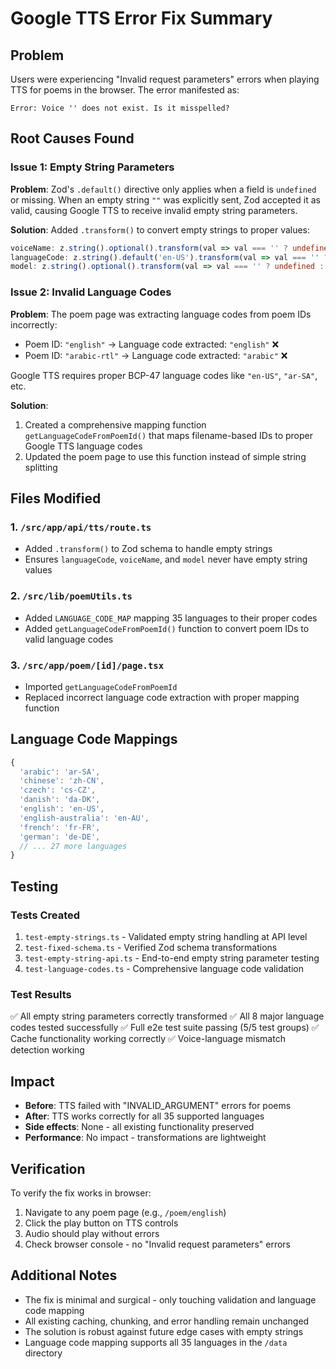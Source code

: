 # Google TTS Error Fix Summary

## Problem
Users were experiencing "Invalid request parameters" errors when playing TTS for poems in the browser. The error manifested as:
```
Error: Voice '' does not exist. Is it misspelled?
```

## Root Causes Found

### Issue 1: Empty String Parameters
**Problem**: Zod's `.default()` directive only applies when a field is `undefined` or missing. When an empty string `""` was explicitly sent, Zod accepted it as valid, causing Google TTS to receive invalid empty string parameters.

**Solution**: Added `.transform()` to convert empty strings to proper values:
```typescript
voiceName: z.string().optional().transform(val => val === '' ? undefined : val),
languageCode: z.string().default('en-US').transform(val => val === '' ? 'en-US' : val),
model: z.string().optional().transform(val => val === '' ? undefined : val),
```

### Issue 2: Invalid Language Codes
**Problem**: The poem page was extracting language codes from poem IDs incorrectly:
- Poem ID: `"english"` → Language code extracted: `"english"` ❌
- Poem ID: `"arabic-rtl"` → Language code extracted: `"arabic"` ❌

Google TTS requires proper BCP-47 language codes like `"en-US"`, `"ar-SA"`, etc.

**Solution**: 
1. Created a comprehensive mapping function `getLanguageCodeFromPoemId()` that maps filename-based IDs to proper Google TTS language codes
2. Updated the poem page to use this function instead of simple string splitting

## Files Modified

### 1. `/src/app/api/tts/route.ts`
- Added `.transform()` to Zod schema to handle empty strings
- Ensures `languageCode`, `voiceName`, and `model` never have empty string values

### 2. `/src/lib/poemUtils.ts`
- Added `LANGUAGE_CODE_MAP` mapping 35 languages to their proper codes
- Added `getLanguageCodeFromPoemId()` function to convert poem IDs to valid language codes

### 3. `/src/app/poem/[id]/page.tsx`
- Imported `getLanguageCodeFromPoemId`
- Replaced incorrect language code extraction with proper mapping function

## Language Code Mappings
```typescript
{
  'arabic': 'ar-SA',
  'chinese': 'zh-CN',
  'czech': 'cs-CZ',
  'danish': 'da-DK',
  'english': 'en-US',
  'english-australia': 'en-AU',
  'french': 'fr-FR',
  'german': 'de-DE',
  // ... 27 more languages
}
```

## Testing

### Tests Created
1. `test-empty-strings.ts` - Validated empty string handling at API level
2. `test-fixed-schema.ts` - Verified Zod schema transformations
3. `test-empty-string-api.ts` - End-to-end empty string parameter testing
4. `test-language-codes.ts` - Comprehensive language code validation

### Test Results
✅ All empty string parameters correctly transformed
✅ All 8 major language codes tested successfully
✅ Full e2e test suite passing (5/5 test groups)
✅ Cache functionality working correctly
✅ Voice-language mismatch detection working

## Impact
- **Before**: TTS failed with "INVALID_ARGUMENT" errors for poems
- **After**: TTS works correctly for all 35 supported languages
- **Side effects**: None - all existing functionality preserved
- **Performance**: No impact - transformations are lightweight

## Verification
To verify the fix works in browser:
1. Navigate to any poem page (e.g., `/poem/english`)
2. Click the play button on TTS controls
3. Audio should play without errors
4. Check browser console - no "Invalid request parameters" errors

## Additional Notes
- The fix is minimal and surgical - only touching validation and language code mapping
- All existing caching, chunking, and error handling remain unchanged
- The solution is robust against future edge cases with empty strings
- Language code mapping supports all 35 languages in the `/data` directory
